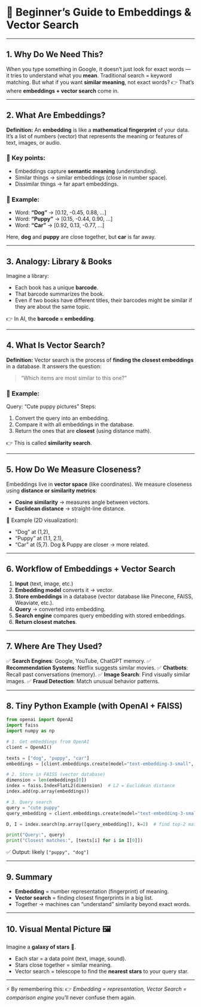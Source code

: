 # 🧠 Beginner’s Guide to Embeddings & Vector Search

---

## 1. Why Do We Need This?

When you type something in Google, it doesn’t just look for exact words — it tries to understand what you **mean**.
Traditional search = keyword matching.
But what if you want **similar meaning**, not exact words?
👉 That’s where **embeddings + vector search** come in.

---

## 2. What Are Embeddings?

**Definition:**
An **embedding** is like a **mathematical fingerprint** of your data. It’s a list of numbers (vector) that represents the meaning or features of text, images, or audio.

### 🔑 Key points:

* Embeddings capture **semantic meaning** (understanding).
* Similar things → similar embeddings (close in number space).
* Dissimilar things → far apart embeddings.

### 📖 Example:

* Word: **“Dog”** → \[0.12, -0.45, 0.88, …]
* Word: **“Puppy”** → \[0.15, -0.44, 0.90, …]
* Word: **“Car”** → \[0.92, 0.13, -0.77, …]

Here, **dog** and **puppy** are close together, but **car** is far away.

---

## 3. Analogy: Library & Books

Imagine a library:

* Each book has a unique **barcode**.
* That barcode summarizes the book.
* Even if two books have different titles, their barcodes might be similar if they are about the same topic.

👉 In AI, the **barcode = embedding**.

---

## 4. What Is Vector Search?

**Definition:**
Vector search is the process of **finding the closest embeddings** in a database.
It answers the question:

> “Which items are most similar to this one?”

### 📖 Example:

Query: “Cute puppy pictures”
Steps:

1. Convert the query into an embedding.
2. Compare it with all embeddings in the database.
3. Return the ones that are **closest** (using distance math).

👉 This is called **similarity search**.

---

## 5. How Do We Measure Closeness?

Embeddings live in **vector space** (like coordinates).
We measure closeness using **distance or similarity metrics**:

* **Cosine similarity** → measures angle between vectors.
* **Euclidean distance** → straight-line distance.

📖 Example (2D visualization):

* “Dog” at (1,2),
* “Puppy” at (1.1, 2.1),
* “Car” at (5,7).
  Dog & Puppy are closer → more related.

---

## 6. Workflow of Embeddings + Vector Search

1. **Input** (text, image, etc.)
2. **Embedding model** converts it → vector.
3. **Store embeddings** in a database (vector database like Pinecone, FAISS, Weaviate, etc.).
4. **Query** → converted into embedding.
5. **Search engine** compares query embedding with stored embeddings.
6. **Return closest matches**.

---

## 7. Where Are They Used?

✅ **Search Engines**: Google, YouTube, ChatGPT memory.
✅ **Recommendation Systems**: Netflix suggests similar movies.
✅ **Chatbots**: Recall past conversations (memory).
✅ **Image Search**: Find visually similar images.
✅ **Fraud Detection**: Match unusual behavior patterns.

---

## 8. Tiny Python Example (with OpenAI + FAISS)

```python
from openai import OpenAI
import faiss
import numpy as np

# 1. Get embeddings from OpenAI
client = OpenAI()

texts = ["dog", "puppy", "car"]
embeddings = [client.embeddings.create(model="text-embedding-3-small", input=t).data[0].embedding for t in texts]

# 2. Store in FAISS (vector database)
dimension = len(embeddings[0])
index = faiss.IndexFlatL2(dimension)  # L2 = Euclidean distance
index.add(np.array(embeddings))

# 3. Query search
query = "cute puppy"
query_embedding = client.embeddings.create(model="text-embedding-3-small", input=query).data[0].embedding

D, I = index.search(np.array([query_embedding]), k=2)  # find top-2 matches

print("Query:", query)
print("Closest matches:", [texts[i] for i in I[0]])
```

✅ Output: likely `["puppy", "dog"]`

---

## 9. Summary

* **Embedding** = number representation (fingerprint) of meaning.
* **Vector search** = finding closest fingerprints in a big list.
* Together → machines can “understand” similarity beyond exact words.

---

## 10. Visual Mental Picture 🖼️

Imagine a **galaxy of stars** 🌌.

* Each star = a data point (text, image, sound).
* Stars close together = similar meaning.
* Vector search = telescope to find the **nearest stars** to your query star.

---

⚡ By remembering this:
👉 *Embedding = representation, Vector Search = comparison engine*
you’ll never confuse them again.

